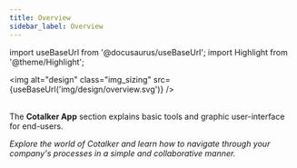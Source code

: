 ```yaml
---
title: Overview
sidebar_label: Overview
---
```

import useBaseUrl from '@docusaurus/useBaseUrl'; 
import Highlight from '@theme/Highlight';

<img alt="design" class="img_sizing" src={useBaseUrl('img/design/overview.svg')} />
<br/>
<br/>


<div className="alert alert--primary">

<span className="hero__subtitle">

The **Cotalker App** section explains basic tools and graphic user-interface for end-users.

</span>

_Explore the world of Cotalker and learn how to navigate through your company's processes in a simple and collaborative manner._

</div>

